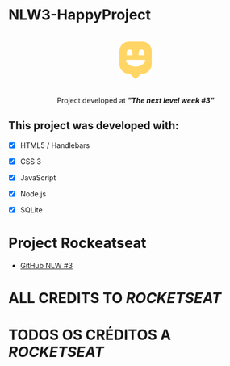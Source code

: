 # NLW3-HappyProject

<br>

<div align="center">
    <img 
    src = "public/images/logo-icon.png"/>
<br>
<br>
<p>Project developed at <i><b>"The next level week #3"</b></i></p>
</div>


## This project was developed with:

- [x] HTML5 / Handlebars

- [x] CSS 3

- [x] JavaScript

- [x] Node.js

- [x] SQLite

# Project Rockeatseat

- [GitHub NLW #3](https://github.com/guilhermecapitao/nlw3-discovery-happy)

# ALL CREDITS TO _ROCKETSEAT_

# TODOS OS CRÉDITOS A _ROCKETSEAT_